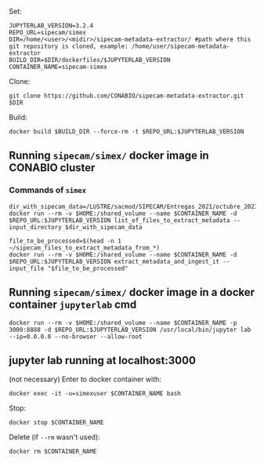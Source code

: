 Set:

```
JUPYTERLAB_VERSION=3.2.4
REPO_URL=sipecam/simex
DIR=/home/<user>/<midir>/sipecam-metadata-extractor/ #path where this git repository is cloned, example: /home/user/sipecam-metadata-extractor
BUILD_DIR=$DIR/dockerfiles/$JUPYTERLAB_VERSION
CONTAINER_NAME=sipecam-simex
```

Clone:

```
git clone https://github.com/CONABIO/sipecam-metadata-extractor.git $DIR
```

Build:

```
docker build $BUILD_DIR --force-rm -t $REPO_URL:$JUPYTERLAB_VERSION
```

## Running `sipecam/simex/` docker image in CONABIO cluster 

### Commands of `simex`

```
dir_with_sipecam_data=/LUSTRE/sacmod/SIPECAM/Entregas_2021/octubre_2021/SIPECAM/
docker run --rm -v $HOME:/shared_volume --name $CONTAINER_NAME -d $REPO_URL:$JUPYTERLAB_VERSION list_of_files_to_extract_metadata --input_directory $dir_with_sipecam_data
```

```
file_to_be_processed=$(head -n 1 ~/sipecam_files_to_extract_metadata_from_*)
docker run --rm -v $HOME:/shared_volume --name $CONTAINER_NAME -d $REPO_URL:$JUPYTERLAB_VERSION extract_metadata_and_ingest_it --input_file "$file_to_be_processed"
```

## Running `sipecam/simex/` docker image in a docker container `jupyterlab` cmd

```
docker run --rm -v $HOME:/shared_volume --name $CONTAINER_NAME -p 3000:8888 -d $REPO_URL:$JUPYTERLAB_VERSION /usr/local/bin/jupyter lab --ip=0.0.0.0 --no-browser --allow-root
```

## jupyter lab running at localhost:3000

(not necessary) Enter to docker container with:

```
docker exec -it -u=simexuser $CONTAINER_NAME bash
```

Stop:

```
docker stop $CONTAINER_NAME
```

Delete (if `--rm` wasn't used):


```
docker rm $CONTAINER_NAME
```

